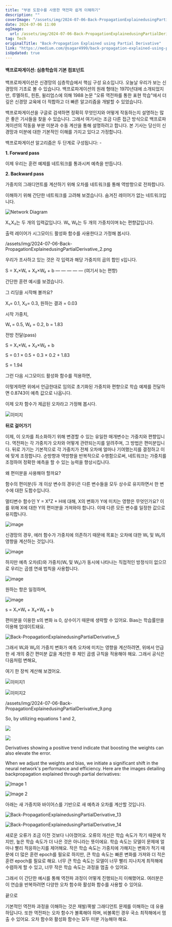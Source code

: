 ```yaml
---
title: "부분 도함수를 사용한 역전파 쉽게 이해하기"
description: ""
coverImage: "/assets/img/2024-07-06-Back-PropagationExplainedusingPartialDerivative_0.png"
date: 2024-07-06 11:00
ogImage:
  url: /assets/img/2024-07-06-Back-PropagationExplainedusingPartialDerivative_0.png
tag: Tech
originalTitle: "Back-Propagation Explained using Partial Derivative"
link: "https://medium.com/@sagar4999/back-propagation-explained-using-partial-derivative-25279e52931c"
isUpdated: true
---
```


#### 백프로파게이션: 심층학습의 기본 컴포넌트

백프로파게이션은 신경망의 심층학습에서 핵심 구성 요소입니다. 오늘날 우리가 보는 신경망의 기초로 볼 수 있습니다. 백프로파게이션의 원래 형태는 1970년대에 소개되었지만, 루멜하트, 힌튼, 윌리엄스에 의해 1988 논문 "오류 역전파를 통한 표현 학습"에서 더 깊은 신경망 교육에 더 적합하고 더 빠른 알고리즘을 개발할 수 있었습니다.

백프로파게이션을 구글로 검색하면 정확히 무엇인지와 어떻게 작동하는지 설명하는 많은 좋은 기사들을 찾을 수 있습니다. 그래서 여기서는 조금 다른 접근 방식으로 백프로파게이션의 작동을 부분 미분과 수동 계산을 통해 설명하려고 합니다. 본 기사는 당신이 신경망과 미분에 대한 기본적인 이해를 가지고 있다고 가정합니다.

백프로파게이션 알고리즘은 두 단계로 구성됩니다: -

<div class="content-ad"></div>

**1. Forward pass**

이제 우리는 훈련 예제를 네트워크를 통과시켜 예측을 만듭니다.

**2. Backward pass**

가중치의 그래디언트를 계산하기 위해 오차를 네트워크를 통해 역방향으로 전파합니다.

<div class="content-ad"></div>

이해하기 위해 간단한 네트워크를 고려해 보겠습니다. 숨겨진 레이어가 없는 네트워크입니다.

![Network Diagram](/assets/img/2024-07-06-Back-PropagationExplainedusingPartialDerivative_1.png)

X₁,X₂는 두 개의 입력값입니다. W₁, W₂는 두 개의 가중치이며 b는 편향값입니다.

출력 레이어가 시그모이드 활성화 함수를 사용한다고 가정해 봅시다.

<div class="content-ad"></div>

/assets/img/2024-07-06-Back-PropagationExplainedusingPartialDerivative_2.png

우리가 조사하고 있는 것은 각 입력과 해당 가중치의 곱의 합인 s입니다.

S = X₁×W₁ + X₂×W₂ + b — — — — — (여기서 b는 편향)

간단한 훈련 예시를 보겠습니다.

<div class="content-ad"></div>

그 리딩을 시작해 볼까요?

X₁= 0.1, X₂= 0.3, 원하는 결과 = 0.03

시작 가중치,

W₁ = 0.5, W₂ = 0.2, b = 1.83

전방 전달(pass)

<div class="content-ad"></div>

S = X₁×W₁ + X₂×W₂ + b

S = 0.1 × 0.5 + 0.3 × 0.2 + 1.83

S = 1.94

그런 다음 시그모이드 활성화 함수를 적용하면,

<div class="content-ad"></div>

이렇게하면 위에서 언급한대로 임의로 초기화된 가중치와 편향으로 학습 예제를 전달하면 0.8743이 예측 값으로 나옵니다.

이제 오차 함수가 제곱된 오차라고 가정해 봅시다.

![이미지](/assets/img/2024-07-06-Back-PropagationExplainedusingPartialDerivative_4.png)

<div class="content-ad"></div>

**뒤로 걸어가기**

이제, 이 오차를 최소화하기 위해 변경할 수 있는 유일한 매개변수는 가중치와 편향입니다. 역전파는 각 가중치가 오차와 어떻게 관련되는지를 알려주며, 그 방법은 편미분입니다. 뒤로 가기는 기본적으로 각 가중치가 전체 오차에 얼마나 기여했는지를 결정하고 이에 맞게 조정합니다. 순방향과 역방향을 반복적으로 수행함으로써, 네트워크는 가중치를 조정하여 정확한 예측을 할 수 있는 능력을 향상시킵니다.

왜 편미분을 사용해야 할까요?

함수의 편미분(두 개 이상 변수의 경우)은 다른 변수들을 모두 상수로 유지하면서 한 변수에 대한 도함수입니다.

<div class="content-ad"></div>

멀티변수 함수인 Y = X²Z + H에 대해, X의 변화가 Y에 미치는 영향은 무엇인가요? 이를 위해 X에 대한 Y의 편미분을 가져와야 합니다. 이때 다른 모든 변수를 일정한 값으로 유지합니다.

![image](https://miro.medium.com/v2/resize:fit:632/1*Tvp0RVn_nupnJrMqCceJ6w.gif)

신경망의 경우, 에러 함수가 가중치에 의존하기 때문에 목표는 오차에 대한 W₁ 및 W₂의 영향을 계산하는 것입니다.

![image](https://miro.medium.com/v2/resize:fit:206/1*dh9ycx6HdraOA4G8VKFE2A.gif)

<div class="content-ad"></div>

하지만 예측 오차(E)와 가중치(W₁ 및 W₂)가 동시에 나타나는 직접적인 방정식이 없으므로 우리는 곱셈 연쇄 법칙을 사용합니다.

![image](https://miro.medium.com/v2/resize:fit:538/1*JAPK7MCIgiS13aVdlHDpSg.gif)

원하는 항은 일정하며,

![image](https://miro.medium.com/v2/resize:fit:348/1*YFZnx28fBV2Yrfg3rvh5Qg.gif)

<div class="content-ad"></div>

s = X₁×W₁ + X₂×W₂ + b

편미분을 이용한 s의 변화 is 0, 상수이기 때문에 생략할 수 있어요. Bias는 학습률만을 이용해 업데이트돼요.

![Back-PropagationExplainedusingPartialDerivative_5](/assets/img/2024-07-06-Back-PropagationExplainedusingPartialDerivative_5.png)

그래서 W₁와 W₂의 가중치 변화가 예측 오차에 미치는 영향을 계산하려면, 위에서 언급한 세 개의 중간 편미분 값을 계산한 후 체인 곱셈 규칙을 적용해야 해요. 그래서 공식은 다음처럼 변해요,

<div class="content-ad"></div>

여기 한 장씩 계산해 보겠어요.

![이미지1](/assets/img/2024-07-06-Back-PropagationExplainedusingPartialDerivative_7.png)

![이미지2](/assets/img/2024-07-06-Back-PropagationExplainedusingPartialDerivative_8.png)

<div class="content-ad"></div>

/assets/img/2024-07-06-Back-PropagationExplainedusingPartialDerivative_9.png

So, by utilizing equations 1 and 2,

![](https://miro.medium.com/v2/resize:fit:620/1*UeDiMFyppD0TqPOefk1Q1Q.gif)

![](https://miro.medium.com/v2/resize:fit:620/1*b-En22be-NcgPQL7rZZ8rQ.gif)

<div class="content-ad"></div>

Derivatives showing a positive trend indicate that boosting the weights can also elevate the error.

When we adjust the weights and bias, we initiate a significant shift in the neural network's performance and efficiency. Here are the images detailing backpropagation explained through partial derivatives:

![Image 1](/assets/img/2024-07-06-Back-PropagationExplainedusingPartialDerivative_10.png)

![Image 2](/assets/img/2024-07-06-Back-PropagationExplainedusingPartialDerivative_11.png)

<div class="content-ad"></div>

아래는 새 가중치와 바이어스를 기반으로 새 예측과 오차를 계산할 것입니다.

![Back-PropagationExplainedusingPartialDerivative_13](/assets/img/2024-07-06-Back-PropagationExplainedusingPartialDerivative_13.png)

![Back-PropagationExplainedusingPartialDerivative_14](/assets/img/2024-07-06-Back-PropagationExplainedusingPartialDerivative_14.png)

<div class="content-ad"></div>

새로운 오류가 조금 이전 것보다 나아졌어요. 오류의 개선은 학습 속도가 작기 때문에 작지만, 높은 학습 속도가 더 나은 것은 아니라는 뜻이에요. 학습 속도는 모델이 문제에 얼마나 빨리 적응하는지를 제어해요. 작은 학습 속도는 가중치에 가해지는 변화가 적기 때문에 더 많은 훈련 epoch를 필요로 하지만, 큰 학습 속도는 빠른 변화를 가져와 더 적은 훈련 epoch를 필요로 해요. 너무 큰 학습 속도는 모델이 너무 빨리 지나치게 최적해에 수렴하게 할 수 있고, 너무 작은 학습 속도는 과정을 멈출 수 있어요.

그래서 이 간단한 예시를 통해 역전파 과정이 어떻게 진행되는지 이해했어요. 여러분은 이 연습을 반복하려면 다양한 오차 함수와 활성화 함수를 사용할 수 있어요.

끝으로

기본적인 역전파 과정을 이해하는 것은 재발/폭발 그래디언트 문제를 이해하는 데 유용하답니다. 또한 역전파는 오차 함수가 볼록해야 하며, 비볼록인 경우 국소 최적해에서 멈출 수 있어요. 오차 함수와 활성화 함수는 모두 미분 가능해야 해요.
